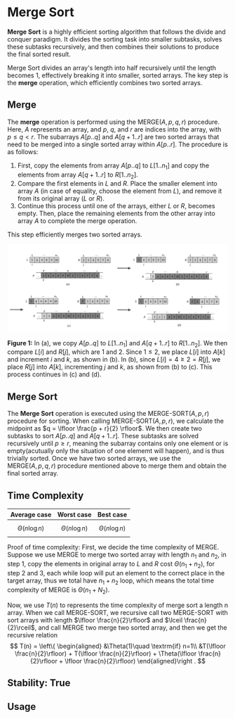 # Merge Sort

**Merge Sort** is a highly efficient sorting algorithm that follows the divide and conquer paradigm. It divides the sorting task into smaller subtasks, solves these subtasks recursively, and then combines their solutions to produce the final sorted result.

Merge Sort divides an array's length into half recursively until the length becomes 1, effectively breaking it into smaller, sorted arrays. The key step is the **merge** operation, which efficiently combines two sorted arrays.

## Merge
The **merge** operation is performed using the MERGE($A, p, q, r$) procedure. Here, $A$ represents an array, and $p$, $q$, and $r$ are indices into the array, with $p \leq q < r$. The subarrays $A[p..q]$ and $A[q+1..r]$ are two sorted arrays that need to be merged into a single sorted array within $A[p..r]$. The procedure is as follows:

1. First, copy the elements from array $A[p..q]$ to $L[1..n_1]$ and copy the elements from array $A[q+1..r]$ to $R[1..n_2]$.
2. Compare the first elements in $L$ and $R$. Place the smaller element into array $A$ (in case of equality, choose the element from $L$), and remove it from its original array ($L$ or $R$).
3. Continue this process until one of the arrays, either $L$ or $R$, becomes empty. Then, place the remaining elements from the other array into array $A$ to complete the merge operation.

This step efficiently merges two sorted arrays.

![Figure 1](https://github.com/mjyang0902/Data-Structure/blob/main/sort/figures/merge_sort_merge.png)

**Figure 1:** In (a), we copy $A[p..q]$ to $L[1..n_1]$ and $A[q+1..r]$ to $R[1..n_2]$. We then compare $L[i]$ and $R[j]$, which are 1 and 2. Since $1 \leq 2$, we place $L[i]$ into $A[k]$ and increment $i$ and $k$, as shown in (b). In (b), since $L[i]=4 \geq 2=R[j]$, we place $R[j]$ into $A[k]$, incrementing $j$ and $k$, as shown from (b) to (c). This process continues in (c) and (d).

## Merge Sort
The **Merge Sort** operation is executed using the MERGE-SORT($A, p, r$) procedure for sorting. When calling MERGE-SORT($A, p, r$), we calculate the midpoint as $q = \lfloor \frac{p + r}{2} \rfloor$. We then create two subtasks to sort $A[p..q]$ and $A[q+1..r]$. These subtasks are solved recursively until $p \geq r$, meaning the subarray contains only one element or is empty(acutually only the situation of one elememt will happen), and is thus trivially sorted. Once we have two sorted arrays, we use the <br> MERGE($A, p, q, r$) procedure mentioned above to merge them and obtain the final sorted array.

## Time Complexity
| Average case | Worst case | Best case |
|:------------:|:----------:|:---------:|
| $$\Theta(n\log n)$$ | $$\Theta(n\log n)$$ | $$\Theta(n\log n)$$ |

Proof of time complexity:
  First, we decide the time complexity of MERGE. Suppose we use MERGE to merge two sorted array with length $n_1$ and $n_2$, in step 1, copy the elements in original array to $L$ and $R$ cost $\Theta(n_1 + n_2)$, for step 2 and 3, each while loop will put an element to the correct place in the target array, thus we total have $n_1+n_2$ loop, which means the total time complexity of MERGE is $\Theta(n_1+N_2)$.
  
  Now, we use $T(n)$ to represents the time complexity of merge sort a length n array. When we call MERGE-SORT, we recursive call two MERGE-SORT with sort arrays with length $\lfloor \frac{n}{2}\rfloor$ and $\lceil \frac{n}{2}\rceil$, and call MERGE two merge two sorted array, and then we get the recursive relation
  $$ 
  T(n) = \left\{
  \begin{aligned} &\Theta(1)\quad \textrm{if} n=1\\
  &T(\lfloor \frac{n}{2}\rfloor) + T(\lfloor \frac{n}{2}\rfloor) + \Theta(\lfloor \frac{n}{2}\rfloor + \lfloor \frac{n}{2}\rfloor)
  \end{aligned}\right .
  $$

## Stability: True

## Usage
